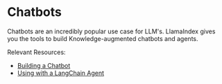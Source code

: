 # Chatbots

Chatbots are an incredibly popular use case for LLM's. LlamaIndex gives you the tools to build Knowledge-augmented chatbots and agents.

Relevant Resources:
- [Building a Chatbot](/end_to_end_tutorials/chatbots/building_a_chatbot.md)
- [Using with a LangChain Agent](/how_to/integrations/using_with_langchain.md)